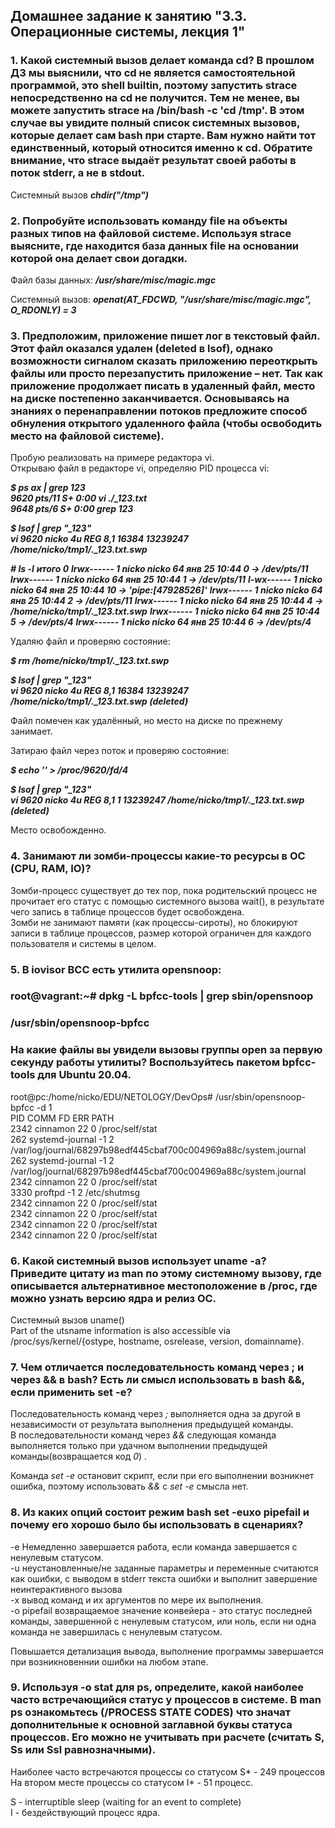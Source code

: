 ## Домашнее задание к занятию "3.3. Операционные системы, лекция 1"  


### 1. Какой системный вызов делает команда cd? В прошлом ДЗ мы выяснили, что cd не является самостоятельной программой, это shell builtin, поэтому запустить strace непосредственно на cd не получится. Тем не менее, вы можете запустить strace на /bin/bash -c 'cd /tmp'. В этом случае вы увидите полный список системных вызовов, которые делает сам bash при старте. Вам нужно найти тот единственный, который относится именно к cd. Обратите внимание, что strace выдаёт результат своей работы в поток stderr, а не в stdout.  

Системный вызов **_chdir("/tmp")_**  


### 2. Попробуйте использовать команду file на объекты разных типов на файловой системе. Используя strace выясните, где находится база данных file на основании которой она делает свои догадки.

Файл базы данных: **_/usr/share/misc/magic.mgc_**  

Системный вызов: **_openat(AT_FDCWD, "/usr/share/misc/magic.mgc", O_RDONLY) = 3_**  

### 3. Предположим, приложение пишет лог в текстовый файл. Этот файл оказался удален (deleted в lsof), однако возможности сигналом сказать приложению переоткрыть файлы или просто перезапустить приложение – нет. Так как приложение продолжает писать в удаленный файл, место на диске постепенно заканчивается. Основываясь на знаниях о перенаправлении потоков предложите способ обнуления открытого удаленного файла (чтобы освободить место на файловой системе).

Пробую реализовать на примере редактора vi.  
Открываю файл в редакторе vi, определяю PID процесса vi:  

**_$ ps ax | grep 123_**  
**_9620 pts/11   S+     0:00 vi ./\_123.txt_**  
**_9648 pts/6    S+     0:00 grep 123_**  


**_$ lsof | grep "\_123"_**  
**_vi         9620                            nicko    4u      REG                8,1     16384         13239247 /home/nicko/tmp1/.\_123.txt.swp_**  


**_# ls -l_**
**_итого 0_**
**_lrwx------ 1 nicko nicko 64 янв 25 10:44 0 -> /dev/pts/11_**
**_lrwx------ 1 nicko nicko 64 янв 25 10:44 1 -> /dev/pts/11_**
**_l-wx------ 1 nicko nicko 64 янв 25 10:44 10 -> 'pipe:[47928526]'_**
**_lrwx------ 1 nicko nicko 64 янв 25 10:44 2 -> /dev/pts/11_**
**_lrwx------ 1 nicko nicko 64 янв 25 10:44 4 -> /home/nicko/tmp1/.\_123.txt.swp_**
**_lrwx------ 1 nicko nicko 64 янв 25 10:44 5 -> /dev/pts/4_**
**_lrwx------ 1 nicko nicko 64 янв 25 10:44 6 -> /dev/pts/4_**

Удаляю файл и проверяю состояние:  

**_$ rm /home/nicko/tmp1/.\_123.txt.swp_**  

**_$ lsof | grep "\_123"_**  
**_vi         9620                            nicko    4u      REG                8,1     16384         13239247 /home/nicko/tmp1/.\_123.txt.swp (deleted)_**  

Файл помечен как удалённый, но место на диске по прежнему занимает.  

Затираю файл  через поток и проверяю состояние:  

**_$ echo '' > /proc/9620/fd/4_**  

**_$ lsof | grep "\_123"_**  
**_vi         9620                            nicko    4u      REG                8,1         1         13239247 /home/nicko/tmp1/.\_123.txt.swp (deleted)_**  

Место освобожденно.  

### 4. Занимают ли зомби-процессы какие-то ресурсы в ОС (CPU, RAM, IO)?  

Зомби-процесс существует до тех пор, пока родительский процесс не прочитает его статус с помощью системного вызова wait(), в результате чего запись в таблице процессов будет освобождена.  
Зомби не занимают памяти (как процессы-сироты), но блокируют записи в таблице процессов, размер которой ограничен для каждого пользователя и системы в целом.  


### 5. В iovisor BCC есть утилита opensnoop:  
### root@vagrant:~# dpkg -L bpfcc-tools | grep sbin/opensnoop  
### /usr/sbin/opensnoop-bpfcc  
### На какие файлы вы увидели вызовы группы open за первую секунду работы утилиты? Воспользуйтесь пакетом bpfcc-tools для Ubuntu 20.04.  

root@pc:/home/nicko/EDU/NETOLOGY/DevOps# /usr/sbin/opensnoop-bpfcc -d 1  
PID    COMM               FD ERR PATH  
2342   cinnamon           22   0 /proc/self/stat  
262    systemd-journal    -1   2 /var/log/journal/68297b98edf445cbaf700c004969a88c/system.journal  
262    systemd-journal    -1   2 /var/log/journal/68297b98edf445cbaf700c004969a88c/system.journal  
2342   cinnamon           22   0 /proc/self/stat  
3330   proftpd            -1   2 /etc/shutmsg  
2342   cinnamon           22   0 /proc/self/stat  
2342   cinnamon           22   0 /proc/self/stat  
2342   cinnamon           22   0 /proc/self/stat  
2342   cinnamon           22   0 /proc/self/stat  


### 6. Какой системный вызов использует uname -a? Приведите цитату из man по этому системному вызову, где описывается альтернативное местоположение в /proc, где можно узнать версию ядра и релиз ОС.

Системный вызов uname()  
Part of the utsname information is also accessible via /proc/sys/kernel/{ostype, hostname, osrelease, version, domainname}.


### 7. Чем отличается последовательность команд через ; и через && в bash? Есть ли смысл использовать в bash &&, если применить set -e?

Последовательность команд через *_;_* выполняется одна за другой в независимости от результата выполнения предыдущей команды.  
В последовательности команд через *_&&_* следующая команда выполняется только при удачном выполнении предыдущей команды(возвращается код *_0_*) .  

Команда *_set -e_* остановит скрипт, если при его выполнении возникнет ошибка,  поэтому использовать *_&&_* с *_set -e_* смысла нет.


### 8. Из каких опций состоит режим bash set -euxo pipefail и почему его хорошо было бы использовать в сценариях?

-e Немедленно завершается работа, если команда завершается с ненулевым статусом.  
-u неустановленные/не заданные параметры и переменные считаются как ошибки, с выводом в stderr текста ошибки и выполнит завершение неинтерактивного вызова  
-x вывод команд и их аргументов по мере их выполнения.  
-o pipefail возвращаемое значение конвейера - это статус последней команды, завершенной с ненулевым статусом, или ноль, если ни одна команда не завершилась с ненулевым статусом.

Повышается детализация вывода, выполнение программы завершается при возникновеннии ошибки на любом этапе.

### 9. Используя -o stat для ps, определите, какой наиболее часто встречающийся статус у процессов в системе. В man ps ознакомьтесь (/PROCESS STATE CODES) что значат дополнительные к основной заглавной буквы статуса процессов. Его можно не учитывать при расчете (считать S, Ss или Ssl равнозначными).

Наиболее часто встречаются процессы со статусом S* - 249 процессов
На втором месте процессы со статусом I* - 51 процесс.

S - interruptible sleep (waiting for an event to complete)  
I - бездействующий процесс ядра.

